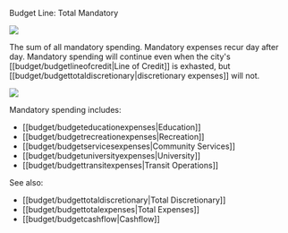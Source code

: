 Budget Line: Total Mandatory

![](docs/images/order.png)

The sum of all mandatory spending. Mandatory expenses recur day after day. Mandatory spending will continue even when the city's [[budget/budgetlineofcredit|Line of Credit]] is exhasted, but [[budget/budgettotaldiscretionary|discretionary expenses]] will not.

![](Chart::StatTotalMandatoryStat)

Mandatory spending includes:
* [[budget/budgeteducationexpenses|Education]]
* [[budget/budgetrecreationexpenses|Recreation]]
* [[budget/budgetservicesexpenses|Community Services]]
* [[budget/budgetuniversityexpenses|University]]
* [[budget/budgettransitexpenses|Transit Operations]]

See also:
* [[budget/budgettotaldiscretionary|Total Discretionary]]
* [[budget/budgettotalexpenses|Total Expenses]]
* [[budget/budgetcashflow|Cashflow]]

